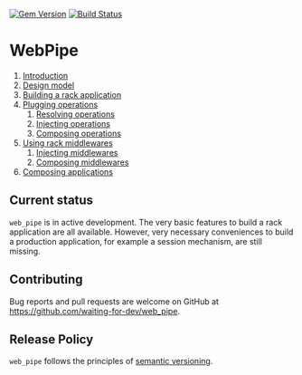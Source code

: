 [![Gem Version](https://badge.fury.io/rb/web_pipe.svg)](https://badge.fury.io/rb/web_pipe)
[![Build Status](https://travis-ci.com/waiting-for-dev/web_pipe.svg?branch=master)](https://travis-ci.com/waiting-for-dev/web_pipe)

# WebPipe

1. [Introduction](docs/introduction.md)
2. [Design model](docs/design_model.md)
3. [Building a rack application](docs/building_a_rack_application.md)
4. [Plugging operations](docs/plugging_operations.md)
   1. [Resolving operations](docs/plugging_operations/resolving_operations.md)
   2. [Injecting operations](docs/plugging_operations/injecting_operations.md)
   3. [Composing operations](docs/plugging_operations/composing_operations.md)
5. [Using rack middlewares](docs/using_rack_middlewares.md)
   1. [Injecting middlewares](docs/using_rack_middlewares/injecting_middlewares.md)
   2. [Composing middlewares](docs/using_rack_middlewares/composing_middlewares.md)
6. [Composing applications](docs/composing_applications.md)

## Current status

`web_pipe` is in active development. The very basic features to build
a rack application are all available. However, very necessary
conveniences to build a production application, for example a session
mechanism, are still missing.

## Contributing

Bug reports and pull requests are welcome on GitHub at
https://github.com/waiting-for-dev/web_pipe.

## Release Policy

`web_pipe` follows the principles of [semantic versioning](http://semver.org/).
